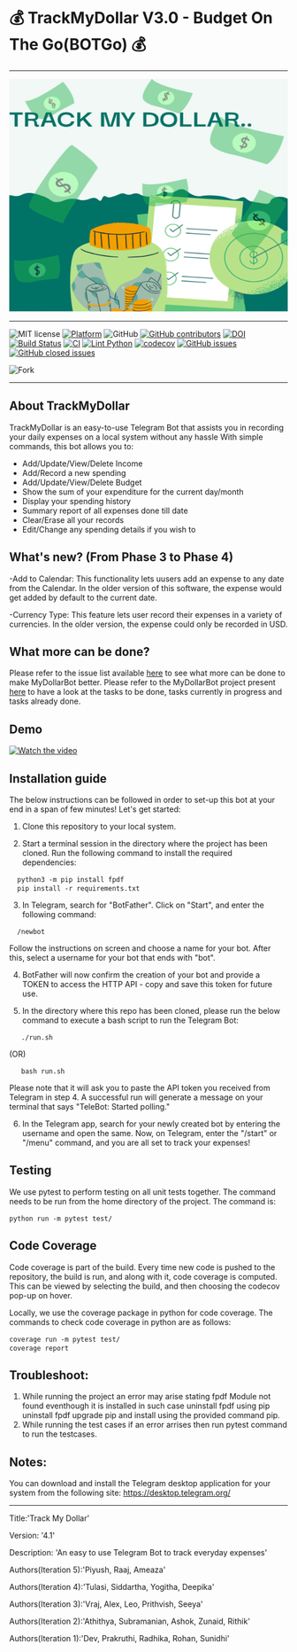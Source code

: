 # 💰 TrackMyDollar V3.0 - Budget On The Go(BOTGo) 💰


<hr>
<p align="center">
<a><img  height=420 width=550 
  src="https://github.com/21Tulasi/MyDollarBot-newPhase/blob/main/docs/trackmydollar.png" alt="Tracking expenses made easy!"></a>
</p>
<hr>

![MIT license](https://img.shields.io/badge/License-MIT-green.svg)
[![Platform](https://img.shields.io/badge/Platform-Telegram-blue)](https://desktop.telegram.org/)
![GitHub](https://img.shields.io/badge/Language-Python-blue.svg)
[![GitHub contributors](https://img.shields.io/github/contributors/21Tulasi/MyDollarBot-newPhase)](https://github.com/21Tulasi/MyDollarBot-newPhase/graphs/contributors)
[![DOI](https://zenodo.org/badge/DOI/10.5281/zenodo.10023243.svg)]((https://zenodo.org/doi/10.5281/zenodo.10023242))
[![Build Status](https://app.travis-ci.com/sak007/MyDollarBot-BOTGo.svg?branch=main)](https://app.travis-ci.com/github/sak007/MyDollarBot-BOTGo)
[![CI](https://github.com/21Tulasi/MyDollarBot-newPhase/actions/workflows/main.yml/badge.svg)](https://github.com/21Tulasi/MyDollarBot-newPhase/actions/workflows/main.yml)
[![Lint Python](https://github.com/21Tulasi/MyDollarBot-newPhase/actions/workflows/black.yml/badge.svg)](https://github.com/21Tulasi/MyDollarBot-newPhase/actions/workflows/black.yml)
[![codecov](https://codecov.io/gh/sak007/MyDollarBot-BOTGo/branch/main/graph/badge.svg?token=5AYMR8MNMP)](https://codecov.io/gh/sak007/MyDollarBot-BOTGo)
[![GitHub issues](https://img.shields.io/github/issues/prithvish-doshi-17/MyDollarBot-BOTGo)](https://github.com/prithvish-doshi-17/MyDollarBot-BOTGo/issues?q=is%3Aopen+is%3Aissue)
[![GitHub closed issues](https://img.shields.io/github/issues-closed/prithvish-doshi-17/MyDollarBot-BOTGo)](https://github.com/prithvish-doshi-17/MyDollarBot-BOTGo/issues?q=is%3Aissue+is%3Aclosed)

![Fork](https://img.shields.io/github/forks/deekay2310/MyDollarBot?style=social)
<hr>

## About TrackMyDollar

TrackMyDollar is an easy-to-use Telegram Bot that assists you in recording your daily expenses on a local system without any hassle 
With simple commands, this bot allows you to:
- Add/Update/View/Delete Income
- Add/Record a new spending
- Add/Update/View/Delete Budget
- Show the sum of your expenditure for the current day/month
- Display your spending history
- Summary report of all expenses done till date
- Clear/Erase all your records
- Edit/Change any spending details if you wish to


## What's new? (From Phase 3 to Phase 4)

-Add to Calendar:
This functionality lets uusers add an expense to any date from the Calendar.
In the older version of this software, the expense would get added by default to the current date.

-Currency Type:
This feature lets user record their expenses in a variety of currencies. 
In the older version, the expense could only be recorded in USD.

## What more can be done?
Please refer to the issue list available [here](https://github.com/prithvish-doshi-17/MyDollarBot-BOTGo/issues) to see what more can be done to make MyDollarBot better. Please refer to the MyDollarBot project present [here](https://github.com/prithvish-doshi-17/MyDollarBot-BOTGo/projects) to have a look at the tasks to be done, tasks currently in progress and tasks already done.


## Demo

[![Watch the video](https://img.youtube.com/vi/O44Spomhkbs/maxresdefault.jpg)](https://youtu.be/O44Spomhkbs)


## Installation guide

The below instructions can be followed in order to set-up this bot at your end in a span of few minutes! Let's get started:

1. Clone this repository to your local system.

2. Start a terminal session in the directory where the project has been cloned. Run the following command to install the required dependencies:
```
  python3 -m pip install fpdf
  pip install -r requirements.txt
```

3. In Telegram, search for "BotFather". Click on "Start", and enter the following command:
```
  /newbot
```
Follow the instructions on screen and choose a name for your bot. After this, select a username for your bot that ends with "bot".

4. BotFather will now confirm the creation of your bot and provide a TOKEN to access the HTTP API - copy and save this token for future use.

5. In the directory where this repo has been cloned, please run the below command to execute a bash script to run the Telegram Bot:
```
   ./run.sh
```
(OR)
```
   bash run.sh
```
Please note that it will ask you to paste the API token you received from Telegram in step 4.
A successful run will generate a message on your terminal that says "TeleBot: Started polling." 

6. In the Telegram app, search for your newly created bot by entering the username and open the same. Now, on Telegram, enter the "/start" or "/menu" command, and you are all set to track your expenses!

## Testing

We use pytest to perform testing on all unit tests together. The command needs to be run from the home directory of the project. The command is:
```
python run -m pytest test/
```

## Code Coverage

Code coverage is part of the build. Every time new code is pushed to the repository, the build is run, and along with it, code coverage is computed. This can be viewed by selecting the build, and then choosing the codecov pop-up on hover.

Locally, we use the coverage package in python for code coverage. The commands to check code coverage in python are as follows:

```
coverage run -m pytest test/
coverage report
```

## Troubleshoot:

1. While running the project an error may arise stating fpdf  Module not found eventhough it is installed in such case uninstall fpdf using pip uninstall fpdf upgrade pip and install using the provided command pip.
2. While running the test cases if an error arrises then run pytest command to run the testcases.
   

## Notes:
You can download and install the Telegram desktop application for your system from the following site: https://desktop.telegram.org/


<hr>
<p>Title:'Track My Dollar'</p>
<p>Version: '4.1'</p>
<p>Description: 'An easy to use Telegram Bot to track everyday expenses'</p>
<p>Authors(Iteration 5):'Piyush, Raaj, Ameaza'</p>
<p>Authors(Iteration 4):'Tulasi, Siddartha, Yogitha, Deepika'</p>
<p>Authors(Iteration 3):'Vraj, Alex, Leo, Prithvish, Seeya'</p>
<p>Authors(Iteration 2):'Athithya, Subramanian, Ashok, Zunaid, Rithik'</p>
<p>Authors(Iteration 1):'Dev, Prakruthi, Radhika, Rohan, Sunidhi'</p>
